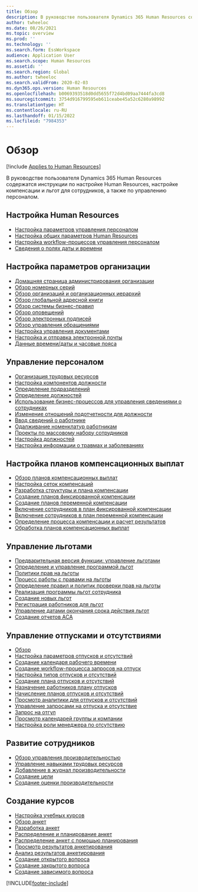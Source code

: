 ```yaml
---
title: Обзор
description: В руководстве пользователя Dynamics 365 Human Resources содержатся инструкции по настройке Human Resources, настройке компенсации и льгот для сотрудников, а также по управлению персоналом.
author: twheeloc
ms.date: 08/26/2021
ms.topic: overview
ms.prod: ''
ms.technology: ''
ms.search.form: EssWorkspace
audience: Application User
ms.search.scope: Human Resources
ms.assetid: ''
ms.search.region: Global
ms.author: twheeloc
ms.search.validFrom: 2020-02-03
ms.dyn365.ops.version: Human Resources
ms.openlocfilehash: b0069393518d0dd5655f72d4bd09aa7444fa3cd8
ms.sourcegitcommit: 3754d916799595eb611ceabe45a52c6280a98992
ms.translationtype: HT
ms.contentlocale: ru-RU
ms.lasthandoff: 01/15/2022
ms.locfileid: "7984353"
---
```

# <a name="overview"></a>Обзор

[!include [Applies to Human Resources](../includes/applies-to-hr.md)]

В руководстве пользователя Dynamics 365 Human Resources содержатся инструкции по настройке Human Resources, настройке компенсации и льгот для сотрудников, а также по управлению персоналом.

## <a name="set-up-human-resources"></a>Настройка Human Resources

  - [Настройка параметров управления персоналом](hr-setup-parameters.md)</br>
  - [Настройка общих параметров Human Resources](hr-setup-shared-parameters.md)</br>
  - [Настройка workflow-процессов управления персоналом](./hr-workflow-manage-employee-information.md)</br>
  - [Сведения о полях даты и времени](hr-setup-date-time-fields.md)</br>

## <a name="configure-organization-settings"></a>Настройка параметров организации

  - [Домашняя страница администрирования организации](../fin-ops-core/fin-ops/organization-administration/organization-administration-home-page.md?toc=/dynamics365/human-resources/toc.json)</br>
  - [Обзор номерных серий](../fin-ops-core/fin-ops/organization-administration/number-sequence-overview.md?toc=/dynamics365/human-resources/toc.json)</br>
 - [Обзор организаций и организационных иерархий](../fin-ops-core/fin-ops/organization-administration/organizations-organizational-hierarchies.md?toc=/dynamics365/human-resources/toc.json)</br>
 - [Обзор глобальной адресной книги](../fin-ops-core/fin-ops/organization-administration/overview-global-address-book.md?toc=/dynamics365/human-resources/toc.json)</br>
 - [Обзор системы бизнес-правил](../fin-ops-core/fin-ops/organization-administration/overview-workflow-system.md?toc=/dynamics365/human-resources/toc.json)</br>
 - [Обзор оповещений](../fin-ops-core/fin-ops/get-started/alerts-overview.md?toc=/dynamics365/human-resources/toc.json)</br>
 - [Обзор электронных подписей](../fin-ops-core/fin-ops/organization-administration/electronic-signature-overview.md?toc=/dynamics365/human-resources/toc.json)</br>
 - [Обзор управления обращениями](../fin-ops-core/fin-ops/organization-administration/cases.md?toc=/dynamics365/human-resources/toc.json)</br>
 - [Настройка управления документами](../fin-ops-core/fin-ops/organization-administration/configure-document-management.md?toc=/dynamics365/human-resources/toc.json)</br>
 - [Настройка и отправка электронной почты](../fin-ops-core/fin-ops/organization-administration/configure-email.md?toc=/dynamics365/human-resources/toc.json)</br>
 - [Данные времени/даты и часовые пояса](../fin-ops-core/fin-ops/organization-administration/date-time-zones.md?toc=/dynamics365/human-resources/toc.json)</br>

## <a name="manage-personnel"></a>Управление персоналом

 - [Организация трудовых ресурсов](hr-personnel-departments-jobs-positions.md)</br>
 - [Настройка компонентов должности](hr-personnel-jobs.md)</br>
 - [Определение подразделений](hr-personnel-define-departments.md)</br>
 - [Определение должностей](hr-personnel-define-jobs.md)</br>
 - [Использование бизнес-процессов для управления сведениями о сотрудниках](hr-workflow-manage-employee-information.md)</br>
 - [Изменение отношений подотчетности для должности](hr-personnel-modify-reporting-relationships-position.md)</br>
 - [Ввод сведений о работнике](hr-personnel-enter-worker-information.md)</br>
 - [Одалживание номенклатур работникам](hr-personnel-loan-item-worker.md)</br>
 - [Проекты по массовому набору сотрудников](hr-personnel-mass-hire-projects.md)</br>
 - [Настройка должностей](hr-personnel-set-up-positions.md)</br>
 - [Настройка информации о травмах и заболеваниях](hr-personnel-set-up-injury-illness-information.md)</br>

## <a name="set-up-compensation-plans"></a>Настройка планов компенсационных выплат

 - [Обзор планов компенсационных выплат](hr-compensation-overview.md)</br>
 - [Настройка сеток компенсаций](hr-compensation-grids.md)</br>
 - [Разработка структуры и плана компенсации](hr-compensation-structure.md)</br>
 - [Создание планов фиксированной компенсации](hr-compensation-fixed-plans.md)</br>
 - [Создание планов переменной компенсации](hr-compensation-variable-plans.md)</br>
 - [Включение сотрудников в план фиксированной компенсации](hr-compensation-enroll-employees-fixed.md)</br>
 - [Включение сотрудников в план переменной компенсации](hr-compensation-enroll-employees-variable.md)</br>
 - [Определение процесса компенсации и расчет результатов](hr-compensation-define-process.md)</br>
 - [Обработка планов компенсационных выплат](hr-compensation-process.md)</br>

## <a name="manage-benefits"></a>Управление льготами

 - [Предварительная версия функции: управление льготами](hr-benefits-management-overview.md)</br>
 - [Определение и управление программой льгот](hr-benefits-manage-program.md)</br>
 - [Политики прав на льготы](hr-benefits-eligibility-policies.md)</br>
 - [Процесс работы с правами на льготы](hr-benefits-eligibility-process.md)</br>
 - [Определение правил и политик проверки прав на льготы](hr-benefits-define-eligibility-rules.md)</br>
 - [Реализация программы льгот сотрудника](hr-benefits-deliver-employee-benefits-program.md)</br>
 - [Создание новых льгот](hr-benefits-create.md)</br>
 - [Регистрация работников для льгот](hr-benefits-enroll-workers.md)</br>
 - [Управление датами окончания срока действия льгот](hr-benefits-expiration-dates.md)</br>
 - [Создание отчетов ACA](hr-benefits-aca-reports.md)</br>

## <a name="manage-leave-and-absence"></a>Управление отпусками и отсутствиями

 - [Обзор](hr-leave-and-absence-overview.md)</br>
 - [Настройка параметров отпусков и отсутствий](hr-leave-and-absence-parameters.md)</br>
 - [Создание календаря рабочего времени](hr-leave-and-absence-working-time-calendar.md)</br>
 - [Создание workflow-процесса запросов на отпуск](hr-leave-and-absence-workflow.md)</br>
 - [Настройка типов отпусков и отсутствий](hr-leave-and-absence-types.md)</br>
 - [Создание плана отпусков и отсутствий](hr-leave-and-absence-plans.md)</br>
 - [Назначение работников плану отпусков](hr-leave-and-absence-enroll.md)</br>
 - [Начисление планов отпусков и отсутствий](hr-leave-and-absence-accrue.md)</br>
 - [Просмотр аналитики для отпусков и отсутствий](hr-leave-and-absence-analytics.md)</br>
 - [Управление запросами на отпуска и отсутствие](hr-employee-self-service-manage-requests.md)</br>
 - [Запрос на отгул](hr-employee-self-service-request-time-off.md)</br>
 - [Просмотр календарей группы и компании](hr-employee-self-service-calendar.md)</br>
 - [Настройка роли менеджера по отсутствию](hr-configure-absence-manager.md)</br>

## <a name="develop-employees"></a>Развитие сотрудников

 - [Обзор управления производительностью](hr-develop-performance-management-overview.md)</br>
 - [Управление навыками трудовых ресурсов](hr-develop-skills.md)</br>
 - [Добавление в журнал производительности](hr-develop-add-performance-journal.md)</br>
 - [Создание цели](hr-develop-create-goal.md)</br>
 - [Создание оценки производительности](hr-develop-create-performance-review.md)</br>

## <a name="create-courses"></a>Создание курсов

 - [Настройка учебных курсов](hr-learning-courses.md)</br>
 - [Обзор анкет](hr-learning-questionnaires.md)</br>
 - [Разработка анкет](hr-learning-design-questionnaires.md)</br>
 - [Распределение и планирование анкет](hr-learning-distribute-questionnaires.md)</br>
 - [Распределение анкет с помощью планирования](hr-learning-distribute-questionnaires-scheduling.md)</br>
 - [Просмотр результатов анкетирования](hr-learning-evaluate-questionnaire-results.md)</br>
 - [Анализ результатов анкетирования](hr-learning-analyze-questionnaire-results.md)</br>
 - [Создание открытого вопроса](hr-learning-create-open-ended-question.md)</br>
 - [Создание закрытого вопроса](hr-learning-create-closed-ended-question.md)</br>
 - [Создание зависимого вопроса](hr-learning-depending-question.md)</br>





[!INCLUDE[footer-include](../includes/footer-banner.md)]
